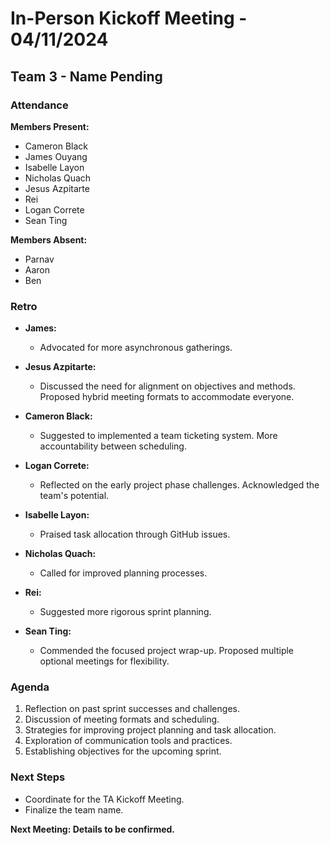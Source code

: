 # In-Person Kickoff Meeting - 04/11/2024
## Team 3 - Name Pending

### Attendance

**Members Present:**
- Cameron Black
- James Ouyang
- Isabelle Layon
- Nicholas Quach
- Jesus Azpitarte
- Rei
- Logan Correte
- Sean Ting

**Members Absent:**
- Parnav
- Aaron
- Ben

### Retro

- **James:**
  - Advocated for more asynchronous gatherings.

- **Jesus Azpitarte:**
  - Discussed the need for alignment on objectives and methods. Proposed hybrid meeting formats to accommodate everyone.

- **Cameron Black:**
  - Suggested to implemented a team ticketing system. More accountability between scheduling.

- **Logan Correte:**
  - Reflected on the early project phase challenges. Acknowledged the team's potential.

- **Isabelle Layon:**
  - Praised task allocation through GitHub issues.

- **Nicholas Quach:**
  - Called for improved planning processes.

- **Rei:**
  - Suggested more rigorous sprint planning.

- **Sean Ting:**
  - Commended the focused project wrap-up. Proposed multiple optional meetings for flexibility.

### Agenda

1. Reflection on past sprint successes and challenges.
2. Discussion of meeting formats and scheduling.
3. Strategies for improving project planning and task allocation.
4. Exploration of communication tools and practices.
5. Establishing objectives for the upcoming sprint.

### Next Steps

- Coordinate for the TA Kickoff Meeting.
- Finalize the team name.

**Next Meeting: Details to be confirmed.**
